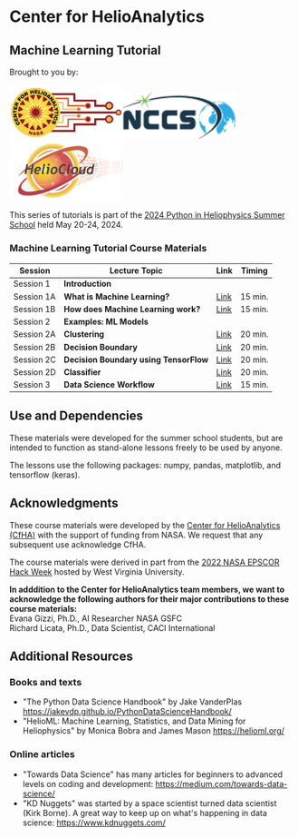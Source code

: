 #  Center for HelioAnalytics
## Machine Learning Tutorial

Brought to you by: 

<img src="images/cfha_logo.png" width="200" alt="Center for Helioanalytics logo"><img src="images/nccs_logo.png" width="200" alt="National Center for Climate Studies logo"><img src="images/heliocloud_logo.png" width="200" alt="HelioCloud.org logo">

This series of tutorials is part of the <a href="https://heliopython.org/summer-school-24/">2024 
Python in Heliophysics Summer School</a> held May 20-24, 2024.


### Machine Learning Tutorial Course Materials


| Session    | Lecture Topic                         |  Link    |  Timing    |
|------------|------------------------------------------------|------|---------|
| Session 1  | **Introduction**                               |      |  |
| Session 1A | **What is Machine Learning?**                  |  <a href="/CourseMaterials/Introduction.md">Link</a>    | 15 min. |
| Session 1B | **How does Machine Learning work?**                 |  <a href="/CourseMaterials/models.md">Link</a>    |  15 min. |
| Session 2  | **Examples: ML Models**                           |      |         |
| Session 2A | **Clustering** | <a href="/CourseMaterials/clustering_simple.ipynb">Link</a>   |   20 min. |
| Session 2B | **Decision Boundary**                                           | <a href="/CourseMaterials/Boundary_simple.ipynb">Link</a>   |   20 min. |
| Session 2C | **Decision Boundary using TensorFlow**                                              | <a href="/CourseMaterials/Boundary_TensorFlow.ipynb">Link</a>   |   20 min. |
| Session 2D | **Classifier**                                              | <a href="/CourseMaterials/Classifier_example.ipynb">Link</a>   |   20 min. |
| Session 3  | **Data Science Workflow**                           |  <a href="/CourseMaterials/Data_Science_Lifecycle.md">Link</a>  |   15 min. |

##  Use and Dependencies
These materials were developed for the summer school students, but are intended to function as stand-alone lessons freely to be used by anyone.  

The lessons use the following packages:  numpy, pandas, matplotlib, and tensorflow (keras).  

##  Acknowledgments 
These course materials were developed by the <a href="https://helioanalytics.io"> Center for HelioAnalytics (CfHA)</a> with the support of funding from NASA. We request that any subsequent use acknowledge CfHA. 

The course materials were derived in part from the <a href="https://github.com/HelioAnalytics/EPSCOR_Hackweek/">2022 NASA EPSCOR Hack Week</a> hosted by West Virginia University. 

<B>In adddition to the Center for HelioAnalytics team members, we want to acknowledge the following authors for their major contributions to these course materials: </B> <BR>
Evana Gizzi, Ph.D., AI Researcher NASA GSFC</i><BR>
Richard Licata, Ph.D., Data Scientist, CACI International</i><BR>

## Additional Resources

### Books and texts 
- "The Python Data Science Handbook" by Jake VanderPlas https://jakevdp.github.io/PythonDataScienceHandbook/ 
- "HelioML: Machine Learning, Statistics, and Data Mining for Heliophysics" by Monica Bobra and James Mason https://helioml.org/

### Online articles 
- "Towards Data Science" has many articles for beginners to advanced levels on coding and development:  https://medium.com/towards-data-science/
- "KD Nuggets" was started by a space scientist turned data scientist (Kirk Borne). A great way to keep up on what's happening in data science:  https://www.kdnuggets.com/ 

